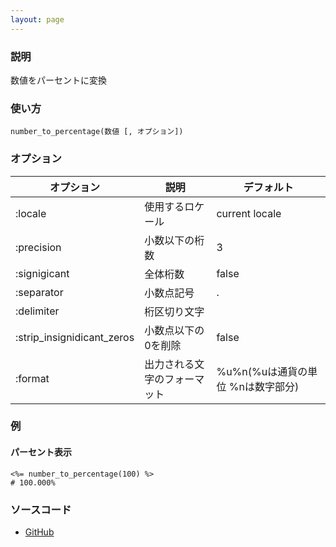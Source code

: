 ```yaml
---
layout: page
---
```

### 説明
数値をパーセントに変換

### 使い方
    number_to_percentage(数値 [, オプション])

### オプション

オプション                      | 説明             | デフォルト
-------------------------- | -------------- | ----------------------
:locale                    | 使用するロケール       | current locale
:precision                 | 小数以下の桁数        | 3
:signigicant               | 全体桁数           | false
:separator                 | 小数点記号          | .
:delimiter                 | 桁区切り文字         |
:strip_insignidicant_zeros | 小数点以下の0を削除     | false
:format                    | 出力される文字のフォーマット | %u%n(%uは通貨の単位 %nは数字部分)

### 例
#### パーセント表示
    <%= number_to_percentage(100) %>
    # 100.000%

### ソースコード
* [GitHub](https://github.com/rails/rails/blob/44260581bec06e4ce05f3dd838c8b4736fc7eb1d/actionview/lib/action_view/helpers/number_helper.rb#L146)